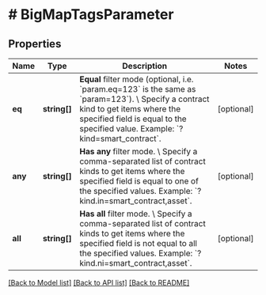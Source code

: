# # BigMapTagsParameter

## Properties

Name | Type | Description | Notes
------------ | ------------- | ------------- | -------------
**eq** | **string[]** | **Equal** filter mode (optional, i.e. &#x60;param.eq&#x3D;123&#x60; is the same as &#x60;param&#x3D;123&#x60;). \\ Specify a contract kind to get items where the specified field is equal to the specified value.  Example: &#x60;?kind&#x3D;smart_contract&#x60;. | [optional]
**any** | **string[]** | **Has any** filter mode. \\ Specify a comma-separated list of contract kinds to get items where the specified field is equal to one of the specified values.  Example: &#x60;?kind.in&#x3D;smart_contract,asset&#x60;. | [optional]
**all** | **string[]** | **Has all** filter mode. \\ Specify a comma-separated list of contract kinds to get items where the specified field is not equal to all the specified values.  Example: &#x60;?kind.ni&#x3D;smart_contract,asset&#x60;. | [optional]

[[Back to Model list]](../../README.md#models) [[Back to API list]](../../README.md#endpoints) [[Back to README]](../../README.md)
